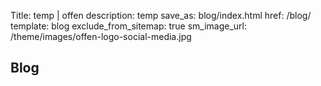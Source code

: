 Title: temp | offen
description: temp
save_as: blog/index.html
href: /blog/
template: blog
exclude_from_sitemap: true
sm_image_url: /theme/images/offen-logo-social-media.jpg


## Blog
